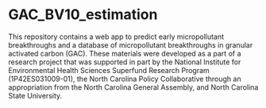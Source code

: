 # GAC_BV10_estimation
This repository contains a web app to predict early micropollutant breakthroughs and a database of micropollutant breakthroughs in granular activated carbon (GAC). These materials were developed as a part of a research project that was supported in part by the National Institute for Environmental Health Sciences Superfund Research Program (1P42ES031009-01), the North Carolina Policy Collaborative through an appropriation from the North Carolina General Assembly, and North Carolina State University.
